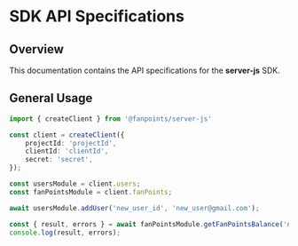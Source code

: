 # SDK API Specifications

## Overview

This documentation contains the API specifications for the **server-js** SDK.

## General Usage

```typescript
import { createClient } from '@fanpoints/server-js'

const client = createClient({
    projectId: 'projectId',
    clientId: 'clientId',
    secret: 'secret',
});

const usersModule = client.users;
const fanPointsModule = client.fanPoints;

await usersModule.addUser('new_user_id', 'new_user@gmail.com');

const { result, errors } = await fanPointsModule.getFanPointsBalance('new_user_id');
console.log(result, errors);
``````
